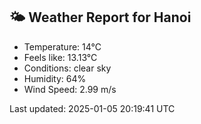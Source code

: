 <!-- WEATHER-START -->
## 🌤 Weather Report for Hanoi

- Temperature: 14°C
- Feels like: 13.13°C
- Conditions: clear sky
- Humidity: 64%
- Wind Speed: 2.99 m/s

Last updated: 2025-01-05 20:19:41 UTC
<!-- WEATHER-END -->
